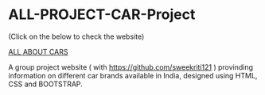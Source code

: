 # ALL-PROJECT-CAR-Project
(Click on the below to check the website)

 [ALL ABOUT CARS](https://raw.githack.com/sanskarjain25/ALL-PROJECT-CAR-Project/main/homepage.html)
 
 A group project website ( with https://github.com/sweekriti121 ) provinding information on different car brands available in India, designed using HTML, CSS and BOOTSTRAP.
